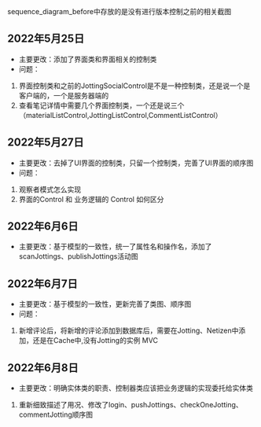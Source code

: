 sequence_diagram_before中存放的是没有进行版本控制之前的相关截图

## 2022年5月25日
- 主要更改：添加了界面类和界面相关的控制类 
- 问题：
1. 界面控制类和之前的JottingSocialControl是不是一种控制类，还是说一个是客户端的，一个是服务器端的
2. 查看笔记详情中需要几个界面控制类，一个还是说三个（materialListControl,JottingListControl,CommentListControl）



## 2022年5月27日
- 主要更改：去掉了UI界面的控制类，只留一个控制类，完善了UI界面的顺序图
- 问题：
1. 观察者模式怎么实现
2. 界面的Control 和 业务逻辑的 Control 如何区分

## 2022年6月6日
- 主要更改：基于模型的一致性，统一了属性名和操作名，添加了scanJottings、publishJottings活动图

## 2022年6月7日
- 主要更改：基于模型的一致性，更新完善了类图、顺序图
- 问题：
1. 新增评论后，将新增的评论添加到数据库后，需要在Jotting、Netizen中添加，还是在Cache中,没有Jotting的实例 MVC

## 2022年6月8日
- 主要更改：明确实体类的职责、控制器类应该把业务逻辑的实现委托给实体类
1. 重新细致描述了用况、修改了login、pushJottings、checkOneJotting、commentJotting顺序图
